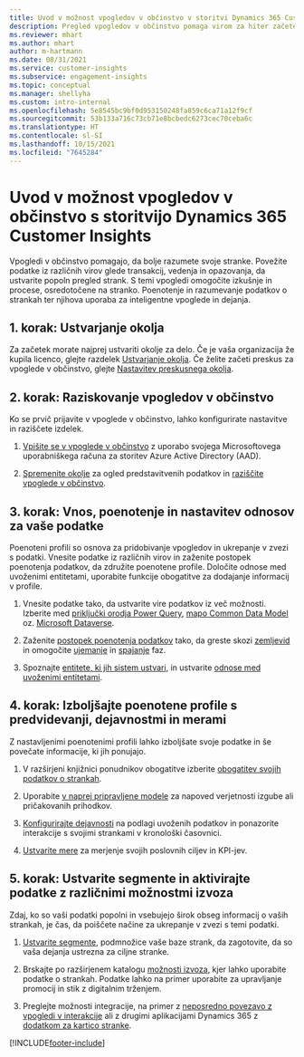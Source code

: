 ```yaml
---
title: Uvod v možnost vpogledov v občinstvo v storitvi Dynamics 365 Customer Insights
description: Pregled vpogledov v občinstvo pomaga virom za hiter začetek.
ms.reviewer: mhart
ms.author: mhart
author: m-hartmann
ms.date: 08/31/2021
ms.service: customer-insights
ms.subservice: engagement-insights
ms.topic: conceptual
ms.manager: shellyha
ms.custom: intro-internal
ms.openlocfilehash: 5e8545bc9bf0d953150248fa859c6ca71a12f9cf
ms.sourcegitcommit: 53b133a716c73cb71e8bcbedc6273cec70ceba6c
ms.translationtype: HT
ms.contentlocale: sl-SI
ms.lasthandoff: 10/15/2021
ms.locfileid: "7645284"
---
```

# <a name="get-started-with-dynamics-365-customer-insights-audience-insights-capability"></a>Uvod v možnost vpogledov v občinstvo s storitvijo Dynamics 365 Customer Insights

Vpogledi v občinstvo pomagajo, da bolje razumete svoje stranke. Povežite podatke iz različnih virov glede transakcij, vedenja in opazovanja, da ustvarite popoln pregled strank. S temi vpogledi omogočite izkušnje in procese, osredotočene na stranko. Poenotenje in razumevanje podatkov o strankah ter njihova uporaba za inteligentne vpoglede in dejanja.

## <a name="step-1-create-an-environment"></a>1. korak: Ustvarjanje okolja

Za začetek morate najprej ustvariti okolje za delo. Če je vaša organizacija že kupila licenco, glejte razdelek [Ustvarjanje okolja](create-environment.md). Če želite začeti preskus za vpoglede v občinstvo, glejte [Nastavitev preskusnega okolja](../trial-signup.md). 

## <a name="step-2-explore-audience-insights"></a>2. korak: Raziskovanje vpogledov v občinstvo

Ko se prvič prijavite v vpoglede v občinstvo, lahko konfigurirate nastavitve in raziščete izdelek.

1. [Vpišite se v vpoglede v občinstvo](https://home.ci.ai.dynamics.com) z uporabo svojega Microsoftovega uporabniškega računa za storitev Azure Active Directory (AAD).

1. [Spremenite okolje](manage-environments.md#switch-environments) za ogled predstavitvenih podatkov in [raziščite vpoglede v občinstvo](home.md).

##  <a name="step-3-ingest-unify-and-set-up-relationships-for-your-data"></a>3. korak: Vnos, poenotenje in nastavitev odnosov za vaše podatke

Poenoteni profili so osnova za pridobivanje vpogledov in ukrepanje v zvezi s podatki. Vnesite podatke iz različnih virov in zaženite postopek poenotenja podatkov, da združite poenotene profile. Določite odnose med uvoženimi entitetami, uporabite funkcije obogatitve za dodajanje informacij v profile. 

1. Vnesite podatke tako, da ustvarite vire podatkov iz več možnosti. Izberite med [priključki orodja Power Query](connect-power-query.md), [mapo Common Data Model](connect-common-data-model.md) oz. [Microsoft Dataverse](connect-common-data-service-lake.md). 

1. Zaženite [postopek poenotenja podatkov](data-unification.md) tako, da greste skozi [zemljevid](map-entities.md) in omogočite [ujemanje](match-entities.md) in [spajanje](merge-entities.md) faz.

1. Spoznajte [entitete, ki jih sistem ustvari](entities.md), in ustvarite [odnose med uvoženimi entitetami](relationships.md).
    
## <a name="step-4-enhance-unified-profiles-with-predictions-activities-and-measures"></a>4. korak: Izboljšajte poenotene profile s predvidevanji, dejavnostmi in merami

Z nastavljenimi poenotenimi profili lahko izboljšate svoje podatke in še povečate informacije, ki jih ponujajo.

1. V razširjeni knjižnici ponudnikov obogatitve izberite [obogatitev svojih podatkov o strankah](enrichment-hub.md).

1. Uporabite [v naprej pripravljene modele](predictions-overview.md) za napoved verjetnosti izgube ali pričakovanih prihodkov.

1. [Konfigurirajte dejavnosti](activities.md) na podlagi uvoženih podatkov in ponazorite interakcije s svojimi strankami v kronološki časovnici. 

1. [Ustvarite mere](measures.md) za merjenje svojih poslovnih ciljev in KPI-jev.
 
## <a name="step-5-create-segments-and-activate-data-through-various-export-options"></a>5. korak: Ustvarite segmente in aktivirajte podatke z različnimi možnostmi izvoza

Zdaj, ko so vaši podatki popolni in vsebujejo širok obseg informacij o vaših strankah, je čas, da poiščete načine za ukrepanje v zvezi s temi podatki. 

1. [Ustvarite segmente](segments.md), podmnožice vaše baze strank, da zagotovite, da so vaša dejanja ustrezna za ciljne stranke.

1. Brskajte po razširjenem katalogu [možnosti izvoza](export-destinations.md), kjer lahko uporabite podatke o strankah. Podatke lahko na primer uporabite za upravljanje promocij in stik z digitalnim trženjem.

1. Preglejte možnosti integracije, na primer z [neposredno povezavo z vpogledi v interakcije](../engagement-insights/integrate-audience-insights-engagement-insights.md) ali z drugimi aplikacijami Dynamics 365 z [dodatkom za kartico stranke](customer-card-add-in.md).  


[!INCLUDE[footer-include](../includes/footer-banner.md)]
